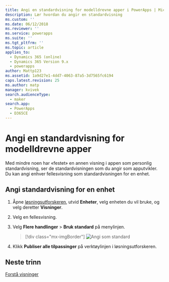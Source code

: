 ```yaml
---
title: Angi en standardvisning for modelldrevne apper i PowerApps | MicrosoftDocs
description: Lær hvordan du angir en standardvisning
ms.custom: ''
ms.date: 06/12/2018
ms.reviewer: ''
ms.service: powerapps
ms.suite: ''
ms.tgt_pltfrm: ''
ms.topic: article
applies_to:
  - Dynamics 365 (online)
  - Dynamics 365 Version 9.x
  - powerapps
author: Mattp123
ms.assetid: 1a9d27e1-4dd7-4063-87a5-3d7565fc6194
caps.latest.revision: 25
ms.author: matp
manager: kvivek
search.audienceType:
  - maker
search.app:
  - PowerApps
  - D365CE
---
```

# <a name="specify-a-model-driven-app-default-view"></a>Angi en standardvisning for modelldrevne apper

<a name="BKMK_SetDefaultView"></a>   

Med mindre noen har «festet» en annen visning i appen som personlig standardvisning, ser de standardvisningen som du angir som apputvikler. Du kan angi enhver fellesvisning som standardvisningen for en enhet.  
  
## <a name="set-the-default-view-for-an-entity"></a>Angi standardvisning for en enhet  
  
1.  Åpne [løsningsutforskeren](advanced-navigation.md#solution-explorer), utvid **Enheter**, velg enheten du vil bruke, og velg deretter **Visninger**.    
  
2.  Velg en fellesvisning.  
  
3.  Velg **Flere handlinger** > **Bruk standard** på menylinjen.  

    > [!div class="mx-imgBorder"] 
    > ![Angi som standard](media/set-as-default-menu.png)
  
4.  Klikk **Publiser alle tilpassinger** på verktøylinjen i løsningsutforskeren.  

## <a name="next-steps"></a>Neste trinn
[Forstå visninger](create-edit-views.md)
